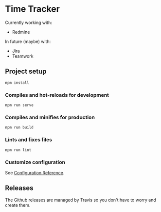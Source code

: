 # Time Tracker

Currently working with:

- Redmine

In future (maybe) with:

- Jira
- Teamwork

## Project setup
```
npm install
```

### Compiles and hot-reloads for development
```
npm run serve
```

### Compiles and minifies for production
```
npm run build
```

### Lints and fixes files
```
npm run lint
```

### Customize configuration
See [Configuration Reference](https://cli.vuejs.org/config/).

## Releases

The Github releases are managed by Travis so you don't have to worry and create them.